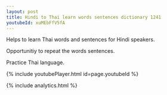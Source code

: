 ```yaml
---
layout: post
title: Hindi to Thai learn words sentences dictionary 1241 
youtubeId: xuMEbFfV5fA
---
```

 
 
Helps to learn Thai words and sentences for Hindi speakers.

Opportunitiy to repeat the words sentences. 

Practice Thai language. 
 
{% include youtubePlayer.html id=page.youtubeId %}
 
 
{% include analytics.html %}